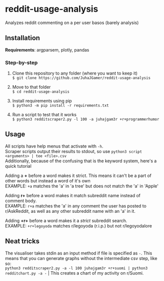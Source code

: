 # reddit-usage-analysis
Analyzes reddit commenting on a per user basos (barely analysis)

## Installation
**Requirements**: argparsem, plotly, pandas

### Step-by-step
  1. Clone this repository to any folder (where you want to keep it)  
  ```$ git clone https://github.com/JuhaJGamer/reddit-usage-analysis```
  
  2. Move to that folder  
  ```$ cd reddit-usage-analysis```
  
  3. Install requirements using pip  
  ```$ python3 -m pip install -r requirements.txt```
  
  4. Run a script to test that it works  
  ```$ python3 redditscraper2.py -l 100 -a juhajgam3r +r+programmerhumor```


## Usage

All scripts have help menus that activate with ```-h```.  
Scraper scripts output their results to stdout, so use `python3 script <arguments> | tee <file>.csv`  
Additionally, because of the confusing that is the keyword system, here's a quick tutorial

  Adding a **+** before a word makes it strict. This means it can't be a part of other words but instead a word of it's own  
  EXAMPLE: `+a` matches the 'a' in 'a tree' but does not match the 'a' in 'Apple'

  Adding **r+** before a word makes it match subreddit name instead of comment body.  
  EXAMPLE: `r+a` matches the 'a' in any comment the user has posted to r/AskReddit, as well as any other subreddit name with an 'a' in it.
  
  Adding **+r+** before a word makes it a *strict* subreddit search.  
  EXAMPLE: `+r+legoyoda` matches r/legoyoda (r.i.p.) but not r/legoyodalore

## Neat tricks

The visualiser takes stdin as an input method if file is specified as ```-```. This means that you can generate graphs without the intermediate csv step, like so:  
`python3 redditscraper2.py -a -l 100 juhajgam3r +r+suomi | python3 redditchart.py -a -` | This creates a chart of my activity on r/Suomi.
